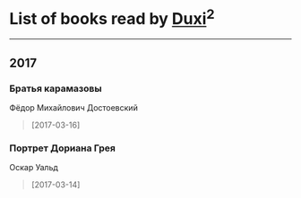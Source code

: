 # List of books read by [Duxi](http://vk.com/id342483886)<sup>2</sup>
---

## 2017

### Братья карамазовы
Фёдор Михайлович Достоевский
> [2017-03-16] 


### Портрет Дориана Грея
Оскар Уальд
> [2017-03-14] 



